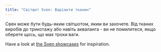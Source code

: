 ```yaml
---
title: "Світшот Sven: Варіанти тканин"
---
```


Свен може бути будь-яким світшотом, яким ви захочете. Від тканих виробів до трикотажу або навіть акваланга - ви не помилитеся, якщо оберете щось, що має трохи ваги.

Have a look at [the Sven showcases](/showcase#filter="sven") for inspiration.
